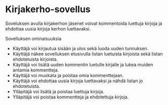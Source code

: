 # Kirjakerho-sovellus

Soveluksen avulla kirjakerhon jäsenet voivat kommentoida luettuja kirjoja ja ehdottaa uusia kirjoja kerhon luettavaksi.

Sovelluksen ominaisuuksia
- Käyttäjä voi kirjautua sisään ja ulos sekä luoda uuden tunnuksen.
- Käyttäjä näkee sovelluksen etusivulla listan luetuista kirjoista sekä listan ehdotetuista kirjoista.
- Käyttäjä voi lisätä uuden kommentin luetulle kirjalle ja lukea muiden antamia kommentteja.
- Käyttäjä voi muokata ja poistaa omia kommenttejaan.
- Käyttäjä voi ehdottaa uusia kirjoja luettavaksi ja nähdä listan jo ehdotetuista.
- Ylläpitäjä voi lisätä ja poistaa luettuja kirjoja.
- Ylläpitäjä voi poistaa kommentteja ja ehdotettuja kirjoja.
